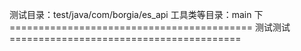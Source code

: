 测试目录：test/java/com/borgia/es_api
工具类等目录：main 下
========================================== 测试测试  ========================================